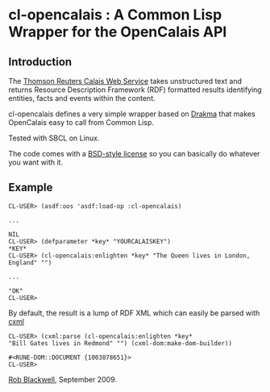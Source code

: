 cl-opencalais : A Common Lisp Wrapper for the OpenCalais API
============================================================

Introduction
------------

The [Thomson Reuters Calais Web Service](http://www.opencalais.com/)
takes unstructured text and returns Resource Description Framework
(RDF) formatted results identifying entities, facts and events within
the content.

cl-opencalais defines a very simple wrapper based on 
[Drakma](http://weitz.de/drakma/)
that makes OpenCalais easy to call from Common Lisp.

Tested with SBCL on Linux.

The code comes with a 
[BSD-style license](http://www.opensource.org/licenses/bsd-license.php) 
so you can basically do whatever you want with it.

Example
-------

	CL-USER> (asdf:oos 'asdf:load-op :cl-opencalais)

	...
	
	NIL
	CL-USER> (defparameter *key* "YOURCALAISKEY")
	*KEY*
	CL-USER> (cl-opencalais:enlighten *key* "The Queen lives in London, England" "")

	...
	
	"OK"
	CL-USER> 

By default, the result is a lump of RDF XML which can easily be parsed
with [cxml](http://common-lisp.net/project/cxml/)

	CL-USER> (cxml:parse (cl-opencalais:enlighten *key* 
	"Bill Gates lives in Redmond" "") (cxml-dom:make-dom-builder))
	
	#<RUNE-DOM::DOCUMENT {1003878651}>
	CL-USER> 

[Rob Blackwell](mailto://rob.blackwell@aws.net),
September 2009.
